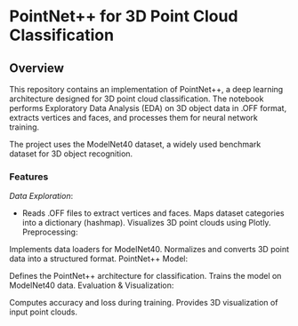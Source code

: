 # PointNet++ for 3D Point Cloud Classification

## Overview

This repository contains an implementation of PointNet++, a deep learning architecture designed for 3D point cloud classification. The notebook performs Exploratory Data Analysis (EDA) on 3D object data in .OFF format, extracts vertices and faces, and processes them for neural network training.

The project uses the ModelNet40 dataset, a widely used benchmark dataset for 3D object recognition.

### Features
*Data Exploration*:

* Reads .OFF files to extract vertices and faces.
Maps dataset categories into a dictionary (hashmap).
Visualizes 3D point clouds using Plotly.
Preprocessing:

Implements data loaders for ModelNet40.
Normalizes and converts 3D point data into a structured format.
PointNet++ Model:

Defines the PointNet++ architecture for classification.
Trains the model on ModelNet40 data.
Evaluation & Visualization:

Computes accuracy and loss during training.
Provides 3D visualization of input point clouds.
